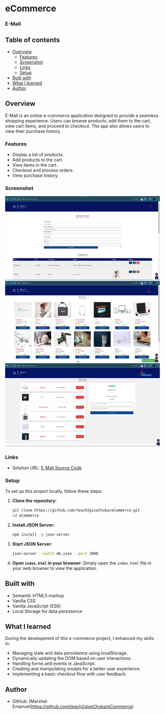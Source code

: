# eCommerce

### E-Mall

## Table of contents

- [Overview](#overview)
  - [Features](#features)
  - [Screenshot](#screenshot)
  - [Links](#links)
  - [Setup](#setup)
- [Built with](#built-with)
- [What I learned](#what-i-learned)
- [Author](#author)

## Overview

E-Mall is an online e-commerce application designed to provide a seamless shopping experience. Users can browse products, add them to the cart, view cart items, and proceed to checkout. The app also allows users to view their purchase history.

### Features

- Display a list of products.
- Add products to the cart.
- View items in the cart.
- Checkout and process orders.
- View purchase history.

### Screenshot

![E-Mall Admin Dashboard](./images/screenshot1.PNG)
![E-Mall Client Landing page](./images/screenshot2.PNG)
![E-Mall Checkout Cart page](./images/screenshot3.PNG)

### Links

- Solution URL: [E-Mall Source Code](https://github.com/teach2giveChuka/eCommerce)

### Setup

To set up this project locally, follow these steps:

1. **Clone the repository:**

   ```bash
   git clone https://github.com/teach2giveChuka/eCommerce.git
   cd eCommerce
   ```

2. **Install JSON Server:**

   ```bash
   npm install -g json-server
   ```

3. **Start JSON Server:**

   ```bash
   json-server --watch db.json --port 3000
   ```

4. **Open `index.html` in your browser:**
   Simply open the `index.html` file in your web browser to view the application.

## Built with

- Semantic HTML5 markup
- Vanilla CSS
- Vanilla JavaScript (ES6)
- Local Storage for data persistence

## What I learned

During the development of this e-commerce project, I enhanced my skills in:

- Managing state and data persistence using localStorage.
- Dynamically updating the DOM based on user interactions.
- Handling forms and events in JavaScript.
- Creating and manipulating modals for a better user experience.
- Implementing a basic checkout flow with user feedback.

## Author

- GitHub: [Marshal-Emanuel(https://github.com/teach2giveChuka/eCommerce)
